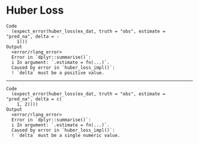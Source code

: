 # Huber Loss

    Code
      (expect_error(huber_loss(ex_dat, truth = "obs", estimate = "pred_na", delta = -
        1)))
    Output
      <error/rlang_error>
      Error in `dplyr::summarise()`:
      i In argument: `.estimate = fn(...)`.
      Caused by error in `huber_loss_impl()`:
      ! `delta` must be a positive value.

---

    Code
      (expect_error(huber_loss(ex_dat, truth = "obs", estimate = "pred_na", delta = c(
        1, 2))))
    Output
      <error/rlang_error>
      Error in `dplyr::summarise()`:
      i In argument: `.estimate = fn(...)`.
      Caused by error in `huber_loss_impl()`:
      ! `delta` must be a single numeric value.

